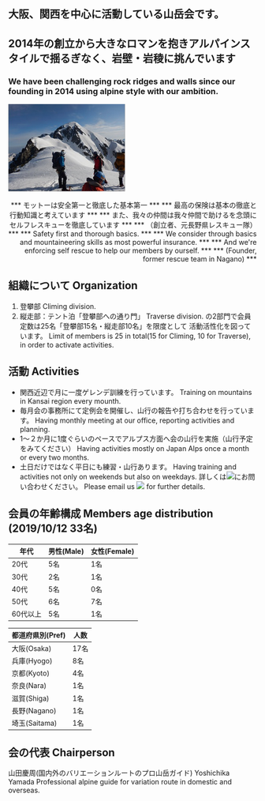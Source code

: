 ## 大阪、関西を中心に活動している山岳会です。
## 2014年の創立から大きなロマンを抱きアルパインスタイルで揺るぎなく、岩壁・岩稜に挑んでいます
### We have been challenging rock ridges and walls since our founding in 2014 using alpine style with our ambition.

<img src=intro2.jpg style="margin-right:50px"/>


<div style="text-align: right;">

*** モットーは安全第一と徹底した基本第一 ***
*** 最高の保険は基本の徹底と行動知識と考えています ***
*** また、我々の仲間は我々仲間で助けるを念頭にセルフレスキューを徹底しています ***
*** （創立者、元長野県レスキュー隊） ***
*** Safety first and thorough basics. ***
*** We consider through basics and mountaineering skills as most powerful insurance. ***
*** And we're enforcing self rescue to help our members by ourself. ***
*** (Founder, former rescue team in Nagano) ***

</div>


## 組織について Organization
1. 登攀部 Climing division.
2. 縦走部：テント泊「登攀部への通り門」 Traverse division.
 の2部門で会員定数は25名「登攀部15名・縦走部10名」を限度として
 活動活性化を図っています。
 Limit of members is 25 in total(15 for Climing, 10 for Traverse), in order to activate activities.


## 活動 Activities
- 関西近辺で月に一度ゲレンデ訓練を行っています。 
Training on mountains in Kansai region every mounth.
- 毎月会の事務所にて定例会を開催し、山行の報告や打ち合わせを行っています。 
Having monthly meeting at our office, reporting activities and planning.
- 1～２か月に1度ぐらいのペースでアルプス方面へ会の山行を実施（山行予定をみてください）
Having activities mostly on Japan Alps once a month or every two months.
- 土日だけではなく平日にも練習・山行あります。 
Having training and activities not only on weekends but also on weekdays.
詳しくは<img style="display:inline;height:1em" src="/introduction/mail.png">にお問い合わせください。 
Please email us <img style="display:inline;height:1em" src="/introduction/mail.png"> for further details.


## 会員の年齢構成 Members age distribution  (2019/10/12  33名)

| 年代 | 男性(Male) | 女性(Female)|
|--|---|--------|
| 20代 | 5名 | 1名  |
| 30代 | 2名 | 1名 |
| 40代 | 5名 | 0名 |
| 50代 | 6名 | 7名 |
| 60代以上 | 5名 | 1名 |

| 都道府県別(Pref) | 人数
|----------------|---------------|
| 大阪(Osaka) | 17名 |
| 兵庫(Hyogo) | 8名 |
| 京都(Kyoto) | 4名 |
| 奈良(Nara) | 1名 |
| 滋賀(Shiga) | 1名 |
| 長野(Nagano) | 1名 |
| 埼玉(Saitama) | 1名 |

## 会の代表 Chairperson
  山田慶周(国内外のバリエーションルートのプロ山岳ガイド)
  Yoshichika Yamada
  Professional alpine guide for variation route in domestic and overseas.


